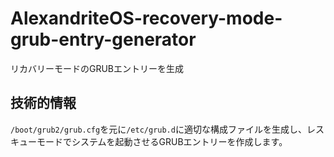 # AlexandriteOS-recovery-mode-grub-entry-generator
リカバリーモードのGRUBエントリーを生成

## 技術的情報
`/boot/grub2/grub.cfg`を元に`/etc/grub.d`に適切な構成ファイルを生成し、レスキューモードでシステムを起動させるGRUBエントリーを作成します。
